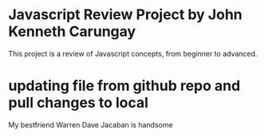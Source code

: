 # Javascript Review Project by John Kenneth Carungay
This project is a review of Javascript concepts, from beginner to advanced.

# updating file from github repo and pull changes to local 

My bestfriend Warren Dave Jacaban is handsome